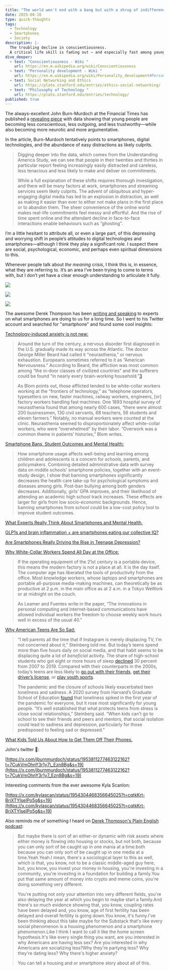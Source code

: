 ```yaml
---
title: "The world won't end with a bang but with a shrug of indifference "
date: 2025-08-10
type: quick-thoughts
tags:
  - Technology
  - Smartphones
  - Society
description: |-
  The troubling decline in conscientiousness.
  A critical life skill is fading out — and especially fast among young adults
dive_deeper:
  - text: "Conscientiousness - Wiki "
    url: https://en.m.wikipedia.org/wiki/Conscientiousness
  - text: "Personality development - Wiki "
    url: https://en.m.wikipedia.org/wiki/Personality_development#Personality_change
  - text: Social Networking and Ethics
    url: https://plato.stanford.edu/entries/ethics-social-networking/
  - text: "Philosophy of Technology "
    url: https://plato.stanford.edu/entries/technology/
published: true
---
```

The always-excellent John Burn-Murdoch at the Financial Times has published a [revealing piece](https://www.ft.com/content/5cd77ef0-b546-4105-8946-36db3f84dc43) with data showing that young people are becoming less conscientious, less outgoing, and less trustworthy—while also becoming more neurotic and more argumentative.

In the article, Burn-Murdoch tentatively points to smartphones, digital technologies, and the abundance of easy distractions as likely culprits.

> Digging deeper into the data, which comes from the Understanding America Study, we can see that people in their twenties and thirties in particular report feeling increasingly easily distracted and careless, less tenacious and less likely to make and deliver on commitments.
> 
> While a full explanation of these shifts requires thorough investigation, and there will be many factors at work, smartphones and streaming services seem likely culprits. The advent of ubiquitous and hyper-engaging digital media has led to an explosion in distraction, as well as making it easier than ever to either not make plans in the first place or to abandon them. The sheer convenience of the online world makes real-life commitments feel messy and effortful. And the rise of time spent online and the attendant decline in face-to-face interactions enable behaviours such as “ghosting”.

I’m a little hesitant to attribute all, or even a large part, of this depressing and worrying shift in people’s attitudes to digital technologies and smartphones—although I think they play a significant role. I suspect there are social, psychological, economic, and perhaps even spiritual dimensions to this.

Whenever people talk about _the meaning crisis_, I think this is, in essence, what they are referring to. It’s an area I’ve been trying to come to terms with, but I don’t yet have a clear enough understanding to articulate it fully.

![](/images/conscientiousness.jpg)

![](/images/Extroversion.jpg)

![](/images/tech-alienation.jpg)

The awesome Derek Thompson has been [writing and speaking](https://www.google.com/search?q=smartphones+derek+thompson&sourceid=chrome&ie=UTF-8) to experts on what smartphones are doing to us for a long time. So I went to his Twitter account and searched for "smartphone" and found some cool insights:

[Technology-induced anxiety is not new:](https://www.derekthompson.org/p/1910-the-year-the-modern-world-lost?triedRedirect=true)

> Around the turn of the century, a nervous disorder first diagnosed in the U.S. gradually made its way across the Atlantic. The doctor George Miller Beard had called it “neurasthenia,” or nervous exhaustion. Europeans sometimes referred to it as “American Nervousness.” According to Beard, the affliction was most common among “the in-door classes of civilized countries” and the sufferers could be found “in nearly every brain-working household.”[3](https://www.derekthompson.org/p/1910-the-year-the-modern-world-lost?triedRedirect=true#footnote-3-170457512)
> 
> As Blom points out, those afflicted tended to be white-collar workers working at the “frontiers of technology,” as “telephone operators, typesetters on new, faster machines, railway workers, engineers, \[or\] factory workers handling fast machines. One 1893 hospital survey of neurasthenia found that among nearly 600 cases, “there were almost 200 businessmen, 130 civil servants, 68 teachers, 56 students and eleven farmers.” Notably, no manual workers were counted at the clinic. Neurasthenia seemed to disproportionately affect white-collar workers, who were “overwhelmed” by their labor. “Overwork was a common theme in patients’ histories,” Blom writes.

[Smartphone Bans, Student Outcomes and Mental Health:](https://openaccess.nhh.no/nhh-xmlui/handle/11250/3119200)

> How smartphone usage affects well-being and learning among children and adolescents is a concern for schools, parents, and policymakers. Combining detailed administrative data with survey data on middle schools’ smartphone policies, together with an event-study design, I show that banning smartphones significantly decreases the health care take-up for psychological symptoms and diseases among girls. Post-ban bullying among both genders decreases. Additionally, girls’ GPA improves, and their likelihood of attending an academic high school track increases. These effects are larger for girls from low socio-economic backgrounds. Hence, banning smartphones from school could be a low-cost policy tool to improve student outcomes.

[What Experts Really Think About Smartphones and Mental Health.](https://www.theringer.com/podcasts/plain-english-with-derek-thompson/2025/06/04/what-experts-really-think-about-smartphones-and-mental-health)

[GLP1s and brain inflammation + are smartphones eating our collective IQ?](https://x.com/DKThomp/status/1902330878530875477?t=-SMt6XB2jszPkldACGtG1Q&s=19)

[Are Smartphones Really Driving the Rise in Teenage Depression?](https://www.theringer.com/2024/05/14/national-affairs/are-smartphones-really-driving-the-rise-in-teenage-depression)

[Why White-Collar Workers Spend All Day at the Office:](https://www.theatlantic.com/ideas/archive/2019/12/how-internet-enables-workaholism/602917/)

> If the operating equipment of the 21st century is a portable device, this means the modern factory is not a place at all. It is the day itself. The computer age has liberated the tools of productivity from the office. Most knowledge workers, whose laptops and smartphones are portable all-purpose media-making machines, can theoretically be as productive at 2 p.m. in the main office as at 2 a.m. in a Tokyo WeWork or at midnight on the couch.
> 
> As Leamer and Fuentes write in the paper, “The innovations in personal computing and internet-based communications have allowed individual workers the freedom to choose weekly work hours well in excess of the usual 40.”

[Why American Teens Are So Sad:](https://t.co/sbxwBRtnFs)

> “I tell parents all the time that if Instagram is merely displacing TV, I’m not concerned about it,” Steinberg told me. But today’s teens spend more than five hours daily on social media, and that habit seems to be displacing quite a lot of _beneficial_ activity. The share of high-school students who got eight or more hours of sleep [declined](https://archive.md/o/ohXoj/https://yrbs-explorer.services.cdc.gov/%23/graphs?questionCode=H88&topicCode=C08&location=XX&year=2019) 30 percent from 2007 to 2019. Compared with their counterparts in the 2000s, today’s teens are less likely to [go out with their friends](https://archive.md/o/ohXoj/www.jeantwenge.com/wp-content/uploads/2017/08/igen-appendix.pdf), [get their driver’s license](https://archive.md/o/ohXoj/www.jeantwenge.com/wp-content/uploads/2017/08/igen-appendix.pdf), or [play youth sports](https://archive.md/o/ohXoj/https://www.theatlantic.com/ideas/archive/2018/11/income-inequality-explains-decline-youth-sports/574975/).
> 
> The pandemic and the closure of schools likely exacerbated teen loneliness and sadness. A 2020 survey from Harvard’s Graduate School of Education [found](https://archive.md/o/ohXoj/https://static1.squarespace.com/static/5b7c56e255b02c683659fe43/t/6021776bdd04957c4557c212/1612805995893/Loneliness+in+America+2021_02_08_FINAL.pdf) that loneliness spiked in the first year of the pandemic for everyone, but it rose most significantly for young people. “It’s well established that what protects teens from stress is close social relationships,” Steinberg said. “When kids can’t go to school to see their friends and peers and mentors, that social isolation could lead to sadness and depression, particularly for those predisposed to feeling sad or depressed.”

[What Kids Told Us About How to Get Them Off Their Phones.](https://www.theatlantic.com/ideas/archive/2025/08/kids-smartphones-play-freedom/683742/?gift=oyG54jCUCaj_JZP40n03lUtkm_w27dJLM7RcyanTWsQ&utm_source=copy-link&utm_medium=social&utm_campaign=share)

John's twitter 🧵:

[https://x.com/jburnmurdoch/status/1953811277463122162?t=7CukVmOhnY3r1y7\_Ezn8Bg&s=19](https://x.com/jburnmurdoch/status/1953811277463122162?t=7CukVmOhnY3r1y7_Ezn8Bg&s=19)

Interesting comments from the ever awesome Kyla Scanlon:

[https://x.com/kylascan/status/1954304468356645025?t=cqtkKrt-BriXTYlseIPo5g&s=19](https://x.com/kylascan/status/1954304468356645025?t=cqtkKrt-BriXTYlseIPo5g&s=19)

Also reminds me of something I heard on [Derek Thompson's Plain English podcast](https://www.theringer.com/podcasts/plain-english-with-derek-thompson/2025/07/30/the-new-geography-of-housing-in-america):

> But maybe there is sort of an either-or dynamic with risk assets where either money is flowing into housing or stocks, but not both, because you can only sort of be caught up in one mania at a time.both because you can only sort of be caught up in one media at a time.Yeah.Yeah.I mean, there's a sociological layer to this as well, which is that, you know, not to be a classic middle-aged guy here, but, you know, you invest your money in housing, you're investing in a community, you're investing in a foundation for building a family.You put that same amount of money into crypto and meme coins, you're doing something very different.
> 
> You're putting not only your attention into very different fields, you're also delaying the year at which you begin to maybe start a family.And there's so much evidence showing that, you know, coupling rates have been delayed and, you know, age of first fertility has been delayed and overall fertility is going down.You know, it's funny.I've been thinking about this take maybe for the Substack that's like every social phenomenon is a housing phenomenon and a smartphone phenomenon.Like I think I want to call it like the home screen hypothesis.It's like every single thing you want, are you interested in why Americans are having less sex? Are you interested in why Americans are socializing less?Why they're partying less? Why they're dating less? Why there's higher anxiety?
> 
> You can tell a housing and or smartphone story about all of this.